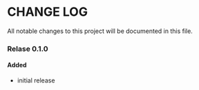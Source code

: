 # CHANGE LOG

All notable changes to this project will be documented in this file.

### Relase 0.1.0

#### Added
- initial release
